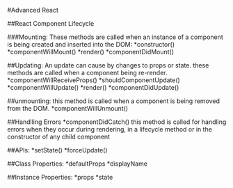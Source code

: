 #Advanced React

##React Component Lifecycle

###Mounting:
These methods are called when an instance of a component is being created and inserted into the DOM:
*constructor()
*componentWillMount()
*render()
*componentDidMount()

##Updating:
An update can cause by changes to props or state.
these methods are called when a component being re-render.
*componentWillReceiveProps()
*shouldComponentUpdate()
*componentWillUpdate()
*render()
*componentDidUpdate()


##unmounting:
this method is called when a component is being removed from the DOM.
*componentWillUnmount()


##Handlling Errors
*componentDidCatch() this method is called for handling errors when they occur during rendering, in a lifecycle method
or in the constructor of any child component


##APIs:
*setState()
*forceUpdate()

##Class Properties:
*defaultProps
*displayName

##Instance Properties:
*props
*state
